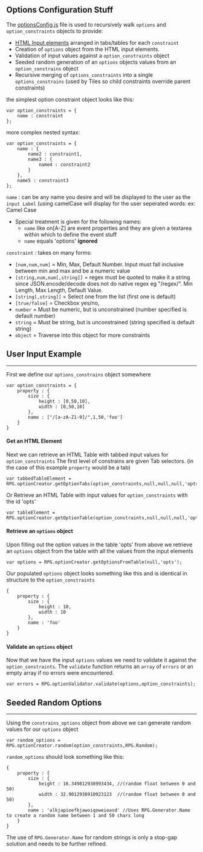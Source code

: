 Options Configuration Stuff
---

The [optionsConfig.js](https://github.com/Probed/RPG/blob/master/common/optionConfig.js) file
is used to recursively walk `options` and `option_constraints` objects to provide:

* [HTML Input elements](#input) arranged in tabs/tables for each `constraint`
* Creation of `options` object from the HTML input elements.
* Validation of input values against a `option_constraints` object
* Seeded random generation of an `options` objects values from an `option_constrains` object
* Recursive merging of `options_constraints` into a single `options_constrains` (used by Tiles so child constraints override parent constraints)

the simplest option constraint object looks like this:

    var option_constraints = {
        name : constraint
    };

more complex nested syntax:

    var option_constraints = {
        name : {
            name2 : constraint1,
            name3 : {
                name4 : constraint2
            }
        },
        name5 : constraint3
    };

`name` : can be any name you desire and will be displayed to the user as the `input Label` (using camelCase will display for the user seperated words: ex: Camel Case

* Special treatment is given for the following names:
    * `name` like on[A-Z]  are event properties and they are given a textarea within which to define the event stuff
    * `name` equals 'options' **ignored**

`constraint` : takes on many forms:

* `[num,num,num]` = Min, Max, Default Number.  Input must fall inclusive between min and max and be a numeric value
* `[string,num,num[,string]]` = regex must be quoted to make it a string since JSON.encode/decode does not do native regex eg "/regex/". Min Length, Max Length, Default Value.
* `[string[,string]]` = Select one from the list (first one is default)
* `[true/false]` = Checkbox yes/no,
* `number` = Must be numeric, but is unconstrained (number specified is default number)
* `string` = Must be string, but is unconstrained (string specified is default string)
* `object` = Traverse into this object for more constraints

## User Input Example<a name="input"></a>
---

First we define our `options_constrains` object somewhere

    var option_constraints = {
        property : {
            size : {
                height : [0,50,10],
                width : [0,50,10]
            },
            name : ["/[a-zA-Z1-9]/",1,50,'foo']
        }
    }

#### Get an HTML Element

Next we can retrieve an HTML Table with tabbed input values for `option_constraints`
The first level of constrains are given Tab selectors. (in the case of this example `property` would be a tab)

    var tabbedTableElement = RPG.optionCreator.getOptionTabs(option_constraints,null,null,null,'opts');


Or Retrieve an HTML Table with input values for `option_constraints` with the id 'opts'

    var tableElement = RPG.optionCreator.getOptionTable(option_constraints,null,null,null,'opts');

#### Retrieve an `options` object

Upon filling out the option values in the table 'opts' from above we retrieve an `options` object from the table with all the values from the input elements

    var options = RPG.optionCreator.getOptionsFromTable(null,'opts');

Our populated `options` object looks something like this and is identical in structure to the `option_constraints`

    {
        property : {
            size : {
                height : 10,
                width : 10
            },
            name : 'foo'
        }
    }

#### Validate an `options` object

Now that we have the input `options` values we need to validate it against the `option_constraints`.
The `validate` function returns an `array` of `errors` or an empty array if no errors were encountered.

    var errors = RPG.optionValidator.validate(options,option_constraints);


## Seeded Random Options
---
Using the `constrains_options` object from above we can generate random values for our `options` object

    var random_options = RPG.optionCreator.random(option_constraints,RPG.Random);

`random_options` should look something like this:

    {
        property : {
            size : {
                height : 16.349812938993434, //(random float between 0 and 50)
                width : 32.9012938910923123  //(random float between 0 and 50)
            },
            name : 'alkjapioefkjawoiqoweioasd' //Uses RPG.Generator.Name to create a random name between 1 and 50 chars long
        }
    }

The use of `RPG.Generator.Name` for random strings is only a stop-gap solution and needs to be further refined.